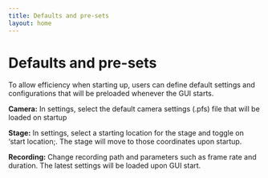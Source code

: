 ```yaml
---
title: Defaults and pre-sets
layout: home
---
```

# Defaults and pre-sets
To allow efficiency when starting up, users can define default settings and configurations that will be preloaded whenever the GUI starts.

**Camera:** In settings, select the default camera settings (.pfs) file that will be loaded on startup

**Stage:** In settings, select a starting location for the stage and toggle on ‘start location;. The stage will move to those coordinates upon startup.

**Recording:** Change recording path and parameters such as frame rate and duration. The latest settings will be loaded upon GUI start.
